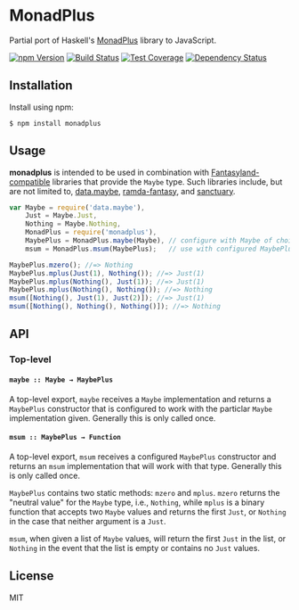 # MonadPlus

Partial port of Haskell's
[MonadPlus](https://en.wikibooks.org/wiki/Haskell/MonadPlus) library to
JavaScript.

[![npm Version][npm-badge]][npm]
[![Build Status][build-badge]][build-status]
[![Test Coverage][coverage-badge]][coverage-result]
[![Dependency Status][dep-badge]][dep-status]

## Installation

Install using npm:

    $ npm install monadplus

## Usage

__monadplus__ is intended to be used in combination with
[Fantasyland-compatible](https://github.com/fantasyland/fantasy-land)
libraries that provide the `Maybe` type. Such libraries include, but are
not limited to, [data.maybe][], [ramda-fantasy][], and [sanctuary][].

```js
var Maybe = require('data.maybe'),
    Just = Maybe.Just,
    Nothing = Maybe.Nothing,
    MonadPlus = require('monadplus'),
    MaybePlus = MonadPlus.maybe(Maybe), // configure with Maybe of choice
    msum = MonadPlus.msum(MaybePlus);   // use with configured MaybePlus

MaybePlus.mzero(); //=> Nothing
MaybePlus.mplus(Just(1), Nothing()); //=> Just(1)
MaybePlus.mplus(Nothing(), Just(1)); //=> Just(1)
MaybePlus.mplus(Nothing(), Nothing()); //=> Nothing
msum([Nothing(), Just(1), Just(2)]); //=> Just(1)
msum([Nothing(), Nothing(), Nothing()]); //=> Nothing
```

## API

### Top-level

#### `maybe :: Maybe → MaybePlus`

A top-level export, `maybe` receives a `Maybe` implementation and returns a
`MaybePlus` constructor that is configured to work with the particlar `Maybe`
implementation given. Generally this is only called once.

#### `msum :: MaybePlus → Function`

A top-level export, `msum` receives a configured `MaybePlus` constructor and
returns an `msum` implementation that will work with that type. Generally this
is only called once.



`MaybePlus` contains two static methods: `mzero` and `mplus`. `mzero` returns
the "neutral value" for the `Maybe` type, i.e., `Nothing`, while `mplus` is a
binary function that accepts two `Maybe` values and returns the first `Just`,
or `Nothing` in the case that neither argument is a `Just`.

`msum`, when given a list of `Maybe` values, will return the first `Just` in
the list, or `Nothing` in the event that the list is empty or contains no
`Just` values.

## License

MIT

[build-badge]: https://img.shields.io/travis/jimf/monadplus/master.svg
[build-status]: https://travis-ci.org/jimf/monadplus
[npm-badge]: https://img.shields.io/npm/v/monadplus.svg
[npm]: https://www.npmjs.org/package/monadplus
[coverage-badge]: https://img.shields.io/coveralls/jimf/monadplus.svg
[coverage-result]: https://coveralls.io/r/jimf/monadplus
[dep-badge]: https://img.shields.io/david/jimf/monadplus.svg
[dep-status]: https://david-dm.org/jimf/monadplus
[data.maybe]: https://github.com/folktale/data.maybe
[ramda-fantasy]: https://github.com/ramda/ramda-fantasy
[sanctuary]: https://github.com/sanctuary-js/sanctuary
